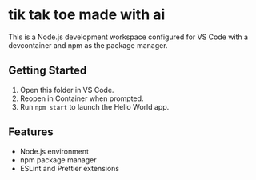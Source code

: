 # tik tak toe made with ai

This is a Node.js development workspace configured for VS Code with a devcontainer and npm as the package manager.

## Getting Started

1. Open this folder in VS Code.
2. Reopen in Container when prompted.
3. Run `npm start` to launch the Hello World app.

## Features

- Node.js environment
- npm package manager
- ESLint and Prettier extensions
